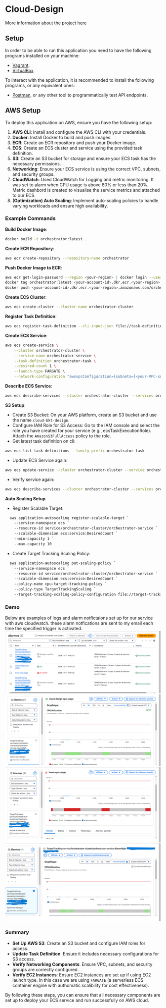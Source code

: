 # Cloud-Design

More information about the project
[here](https://github.com/01-edu/public/blob/master/subjects/devops/orchestrator/README.md)

## Setup

In order to be able to run this application you need to have the following
programs installed on your machine:

- [Vagrant](https://developer.hashicorp.com/vagrant/docs/installation).
- [VirtualBox](https://www.virtualbox.org/wiki/Downloads).

To interact with the application, it is recommended to install the following
programs, or any equivalent ones:

- [Postman](https://www.postman.com/downloads/), or any other tool to
  programmatically test API endpoints.

## AWS Setup

To deploy this application on AWS, ensure you have the following setup:

1. **AWS CLI**: Install and configure the AWS CLI with your credentials.
2. **Docker**: Install Docker to build and push images.
3. **ECR**: Create an ECR repository and push your Docker image.
4. **ECS**: Create an ECS cluster and service using the provided task definition.
5. **S3**: Create an S3 bucket for storage and ensure your ECS task has the necessary permissions.
6. **Networking**: Ensure your ECS service is using the correct VPC, subnets, and security groups.
7. **CloudWatch**: Used CloudWatch for Logging and metric monitoring. It was set to alarm when CPU usage is above 80% or less than 20%. Metric dashbord is created to visualise the service metrics and attached to our ECS.
8. **(Optimization) Auto Scaling**: Implement auto-scaling policies to handle varying workloads and ensure high availability.

### Example Commands

**Build Docker Image**:
```sh
docker build -t orchestrator:latest .
```
**Create ECR Repository**:
```sh
aws ecr create-repository --repository-name orchestrator
```
**Push Docker Image to ECR**:
```sh
aws ecr get-login-password --region <your-region> | docker login --username AWS --password-stdin <your-account-id>.dkr.ecr.<your-region>.amazonaws.com
docker tag orchestrator:latest <your-account-id>.dkr.ecr.<your-region>.amazonaws.com/orchestrator:latest
docker push <your-account-id>.dkr.ecr.<your-region>.amazonaws.com/orchestrator:latest
```
**Create ECS Cluster**:
```sh
aws ecs create-cluster --cluster-name orchestrator-cluster
```
**Register Task Definition**:
```sh
aws ecs register-task-definition --cli-input-json file://task-definition.json
```
**Create ECS Service**:
```sh
aws ecs create-service \
    --cluster orchestrator-cluster \
    --service-name orchestrator-service \
    --task-definition orchestrator-task \
    --desired-count 1 \
    --launch-type FARGATE \
    --network-configuration "awsvpcConfiguration={subnets=[<your-VPC-subnet-id>],securityGroups=[<your-security-group-id>],assignPublicIp=ENABLED}"
```
**Describe ECS Service**:
```sh
aws ecs describe-services --cluster orchestrator-cluster --services orchestrator-service
```
**S3 Setup**:
- Create S3 Bucket:
On your AWS platform, create an S3 bucket and use the name `cloud-bkt-design`.
- Configure IAM Role for S3 Access:
Go to the IAM console and select the role you have created for your service (e.g., ecsTaskExecutionRole).
Attach the `AmazonS3FullAccess` policy to the role.
- Get latest task definition on cli:
```sh
aws ecs list-task-definitions --family-prefix orchestrator-task
```
- Update ECS Service again:
 ```sh
 aws ecs update-service --cluster orchestrator-cluster --service orchestrator-service --task-definition orchestrator-task:<latest-task-definition>
 ```
- Verify service again:
```sh
aws ecs describe-services --cluster orchestrator-cluster --services orchestrator-service
```
**Auto Scaling Setup**
- Register Scalable Target:
```sh
  aws application-autoscaling register-scalable-target `
    --service-namespace ecs `
    --resource-id service/orchestrator-cluster/orchestrator-service `
    --scalable-dimension ecs:service:DesiredCount `
    --min-capacity 1 `
    --max-capacity 10
```
- Create Target Tracking Scaling Policy:
```sh
  aws application-autoscaling put-scaling-policy `
    --service-namespace ecs `
    --resource-id service/orchestrator-cluster/orchestrator-service `
    --scalable-dimension ecs:service:DesiredCount `
    --policy-name cpu-target-tracking-policy `
    --policy-type TargetTrackingScaling `
    --target-tracking-scaling-policy-configuration file://target-tracking-scaling-policy.json
```
### Demo
Below are examples of logs and alarm notfictaions set up for our service with aws cloudwatch. these alarm notfications are sent to my email each time the specified trigger is activated.
![Alarm Infrastructures](./imgs/alarm.png)
![high-cpu](./imgs/high-cpu.png)
![low-cpu](./imgs/lower-cpu.png)
![Scale-tracker](./imgs/high-scaling.png)

### Summary
- **Set Up AWS S3**: Create an S3 bucket and configure IAM roles for access.
- **Update Task Definition**: Ensure it includes necessary configurations for S3 access.
- **Verify Networking Components**: Ensure VPC, subnets, and security groups are correctly configured.
- **Verify EC2 Instances**: Ensure EC2 instances are set up if using EC2 launch type. In this case we are using `FARGATE` (a serverless ECS container engine with authomatic scalibility for cost effectiveness).


By following these steps, you can ensure that all necessary components are set up to deploy your ECS service and run successfully on AWS cloud.